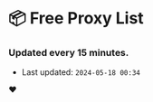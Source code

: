 # :package: Free Proxy List
### Updated every 15 minutes.

- Last updated: `2024-05-18 00:34`

:heart:
